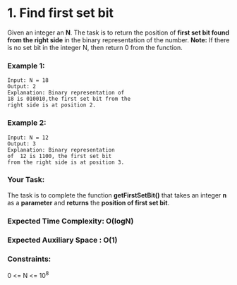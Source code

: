 # 1. Find first set bit 

Given an integer an <strong>N</strong>. The task is to return the position of <strong>first set bit found from the right side</strong> in the binary representation of the number.
<strong>Note:</strong> If there is no set bit in the integer N, then return 0 from the function. 

### Example 1:
```
Input: N = 18
Output: 2
Explanation: Binary representation of 
18 is 010010,the first set bit from the 
right side is at position 2.
```

### Example 2:
```
Input: N = 12 
Output: 3 
Explanation: Binary representation 
of  12 is 1100, the first set bit 
from the right side is at position 3.
```
### Your Task:
The task is to complete the function <strong>getFirstSetBit()</strong> that takes an integer <strong>n</strong> as a <strong>parameter</strong> and <strong>returns</strong> the <strong>position of first set bit</strong>.
 

### Expected Time Complexity: O(logN)
### Expected Auxiliary Space : O(1)

### Constraints:
0 <= N <= 10<sup>8</sup>
